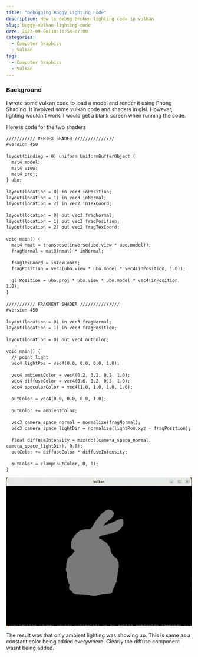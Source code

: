 ```yaml
---
title: "Debugging Buggy Lighting Code"
description: How to debug broken lighting code in vulkan
slug: buggy-vulkan-lighting-code
date: 2023-09-08T18:11:54-07:00
categories:
  - Computer Graphics
  - Vulkan
tags:
  - Computer Graphics
  - Vulkan
---
```


### Background

I wrote some vulkan code to load a model and render it using Phong Shading. It involved some vulkan code and shaders in glsl. However, lighting wouldn't work. I would get a blank screen when running the code.

Here is code for the two shaders

```
/////////// VERTEX SHADER ///////////////
#version 450

layout(binding = 0) uniform UniformBufferObject {
  mat4 model;
  mat4 view;
  mat4 proj;
} ubo;

layout(location = 0) in vec3 inPosition;
layout(location = 1) in vec3 inNormal;
layout(location = 2) in vec2 inTexCoord;

layout(location = 0) out vec3 fragNormal;
layout(location = 1) out vec3 fragPosition;
layout(location = 2) out vec2 fragTexCoord;

void main() {
  mat4 nmat = transpose(inverse(ubo.view * ubo.model));
  fragNormal = mat3(nmat) * inNormal;

  fragTexCoord = inTexCoord;
  fragPosition = vec3(ubo.view * ubo.model * vec4(inPosition, 1.0));
  
  gl_Position = ubo.proj * ubo.view * ubo.model * vec4(inPosition, 1.0);
}

/////////// FRAGMENT SHADER ///////////////
#version 450

layout(location = 0) in vec3 fragNormal;
layout(location = 1) in vec3 fragPosition;

layout(location = 0) out vec4 outColor;

void main() {
  // point light
  vec4 lightPos = vec4(0.0, 0.0, 0.0, 1.0);

  vec4 ambientColor = vec4(0.2, 0.2, 0.2, 1.0);
  vec4 diffuseColor = vec4(0.6, 0.2, 0.3, 1.0);
  vec4 specularColor = vec4(1.0, 1.0, 1.0, 1.0);

  outColor = vec4(0.0, 0.0, 0.0, 1.0);

  outColor += ambientColor;

  vec3 camera_space_normal = normalize(fragNormal);
  vec3 camera_space_lightDir = normalize(lightPos.xyz - fragPosition);

  float diffuseIntensity = max(dot(camera_space_normal, camera_space_lightDir), 0.0);
  outColor += diffuseColor * diffuseIntensity;

  outColor = clamp(outColor, 0, 1);
}
```

![Only Ambient Lighting shows up](01-only-ambient-shows-up.gif)

The result was that only ambient lighting was showing up. This is same as a constant color being added everywhere. Clearly the diffuse component wasnt being added.
